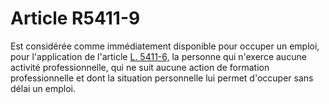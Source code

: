 # Article R5411-9

  
Est considérée comme immédiatement disponible pour occuper un emploi, pour l'application de l'article [L. 5411-6,][1] la personne qui n'exerce aucune activité professionnelle, qui ne suit aucune action de formation professionnelle et dont la situation personnelle lui permet d'occuper sans délai un emploi.

 [1]: /affichCodeArticle.do?cidTexte=LEGITEXT000006072050&idArticle=LEGIARTI000006903812&dateTexte=&categorieLien=cid